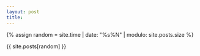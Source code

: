 ```yaml
---
layout: post
title: 
---
```


{% assign random = site.time | date: "%s%N" | modulo: site.posts.size %}

{{ site.posts[random] }}
